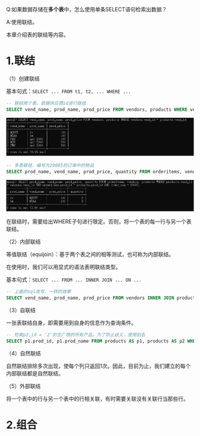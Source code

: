 
Q:如果数据存储在**多个表**中，怎么使用单条SELECT语句检索出数据？

A:使用联结。

本章介绍表的联结等内容。

# 1.联结

（1）创建联结

基本句式：```SELECT ... FROM t1, t2, ... WHERE ...```

```sql
-- 联结两个表，依据供应商id进行联结
SELECT vend_name, prod_name, prod_price FROM vendors, products WHERE vendors.vend_id = products.vend_id;
```

![联结](../assets/images/MySQL/8/1.png)

```sql
-- 多表联结，编号为20005的订单中的物品
SELECT prod_name, vend_name, prod_price, quantity FROM orderitems, vendors, products WHERE products.vend_id = vendors.vend_id AND orderitems.prod_id = products.prod_id AND order_num = 20005;
```

![联结](../assets/images/MySQL/8/2.png)

在联结时，需要给出WHERE子句进行限定。否则，将一个表的每一行与另一个表联结。

（2）内部联结

等值联结（equijoin）：基于两个表之间的相等测试，也可称为内部联结。

在使用时，我们可以用显式的语法表明联结类型。

基本句式：```SELECT ... FROM ... INNER JOIN ... ON ...```

```sql
-- 上面的sql改写，一样的效果
SELECT vend_name, prod_name, prod_price FROM vendors INNER JOIN products ON vendors.vend_id = products.vend_id;
```

（3）自联结

一张表联结自身，即需要用到自身的信息作为查询条件。

```sql
-- 检索p2.id = '2'的生厂商的所有产品，为了防止歧义，使用别名
SELECT p1.prod_id, p1.prod_name FROM products AS p1, products AS p2 WHERE p1.vend_id = p2.vend_id AND p2.id = '2';
```

（4）自然联结

自然联结排除多次出现，使每个列只返回1次。因此，目前为止，我们建立的每个内部联结都是自然联结。

（5）外部联结

将一个表中的行与另一个表中的行相关联，有时需要关联没有关联行当那些行。

# 2.组合

